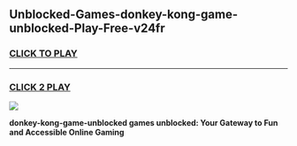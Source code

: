 
## Unblocked-Games-donkey-kong-game-unblocked-Play-Free-v24fr
<h3>
<a href="https://premium76.site?title=donkey-kong-game-unblocked&ref=18A1">CLICK TO PLAY</a></h3>
<hr>

<h3>
<a href="https://premium76.site?title=donkey-kong-game-unblocked&ref=18A1">CLICK 2 PLAY</a>
  
</h3>

<a href="https://premium76.site?title=donkey-kong-game-unblocked&ref=18A1"><img src="https://clearcache.store/games.png"></a>


**donkey-kong-game-unblocked games unblocked: Your Gateway to Fun and Accessible Online Gaming**

